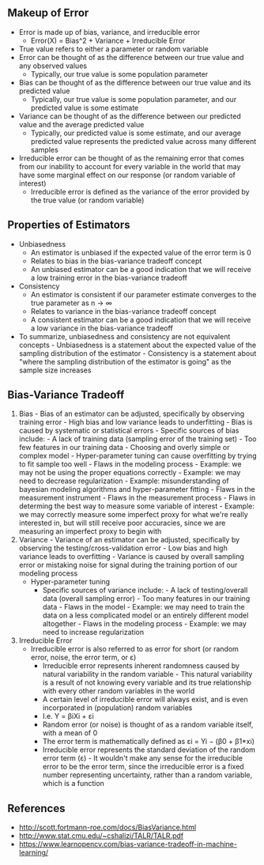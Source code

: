 ## Makeup of Error
- Error is made up of bias, variance, and irreducible error
	- Error(X) = Bias^2 + Variance + Irreducible Error
- True value refers to either a parameter or random variable
- Error can be thought of as the difference between our true value and any observed values
	- Typically, our true value is some population parameter
- Bias can be thought of as the difference between our true value and its predicted value
	- Typically, our true value is some population parameter, and our predicted value is some estimate
- Variance can be thought of as the difference between our predicted value and the average predicted value
	- Typically, our predicted value is some estimate, and our average predicted value represents the predicted value across many different samples
- Irreducible error can be thought of as the remaining error that comes from our inability to account for every variable in the world that may have some marginal effect on our response (or random variable of interest)
	- Irreducible error is defined as the variance of the error provided by the true value (or random variable)

## Properties of Estimators
- Unbiasedness
	- An estimator is unbiased if the expected value of the error term is 0
	- Relates to bias in the bias-variance tradeoff concept
	- An unbiased estimator can be a good indication that we will receive a low training error in the bias-variance tradeoff
- Consistency
	- An estimator is consistent if our parameter estimate converges to the true parameter as n → ∞
	- Relates to variance in the bias-variance tradeoff concept
	- A consistent estimator can be a good indication that we will receive a low variance in the bias-variance tradeoff
- To summarize, unbiasedness and consistency are not equivalent concepts
        - Unbiasedness is a statement about the expected value of the sampling distribution of the estimator
        - Consistency is a statement about "where the sampling distribution of the estimator is going" as the sample size increases

## Bias-Variance Tradeoff
1. Bias
        - Bias of an estimator can be adjusted, specifically by observing training error
        - High bias and low variance leads to underfitting
        - Bias is caused by systematic or statistical errors
        - Specific sources of bias include:
                - A lack of training data (sampling error of the training set)
                - Too few features in our training data
                - Choosing and overly simple or complex model
		- Hyper-parameter tuning can cause overfitting by trying to fit sample too well
                - Flaws in the modeling process
                        - Example: we may not be using the proper equations correctly
                        - Example: we may need to decrease regularization
                        - Example: misunderstanding of bayesian modeling algorithms and hyper-parameter fitting
                - Flaws in the measurement instrument
                - Flaws in the measurement process
                - Flaws in determing the best way to measure some variable of interest
                        - Example: we may correctly measure some imperfect proxy for what we're really interested in, but will still receive poor accuracies, since we are measuring an imperfect proxy to begin with
2. Variance
        - Variance of an estimator can be adjusted, specifically by observing the testing/cross-validation error
        - Low bias and high variance leads to overfitting
        - Variance is caused by overall sampling error or mistaking noise for signal during the training portion of our modeling process
	- Hyper-parameter tuning
        - Specific sources of variance include:
                - A lack of testing/overall data (overall sampling error)
                - Too many features in our training data
                - Flaws in the model
                        - Example: we may need to train the data on a less complicated model or an entirely different model altogether
                - Flaws in the modeling process
                        - Example: we may need to increase regularization
3. Irreducible Error
	- Irreducible error is also referred to as error for short (or random error, noise, the error term, or ε)
        - Irreducible error represents inherent randomness caused by natural variability in the random variable
                - This natural variability is a result of not knowing every variable and its true relationship with every other random variables in the world
        - A certain level of irreducible error will always exist, and is even incorporated in (population) random variables
		- I.e. Y = βiXi + εi
        - Random error (or noise) is thought of as a random variable itself, with a mean of 0
        - The error term is mathematically defined as εi = Yi − (β0 + β1*xi)
        - Irreducible error represents the standard deviation of the random error term (ε)
                - It wouldn't make any sense for the irreducible error to be the error term, since the irreducible error is a fixed number representing uncertainty, rather than a random variable, which is a function

## References
- http://scott.fortmann-roe.com/docs/BiasVariance.html
- http://www.stat.cmu.edu/~cshalizi/TALR/TALR.pdf
- https://www.learnopencv.com/bias-variance-tradeoff-in-machine-learning/
